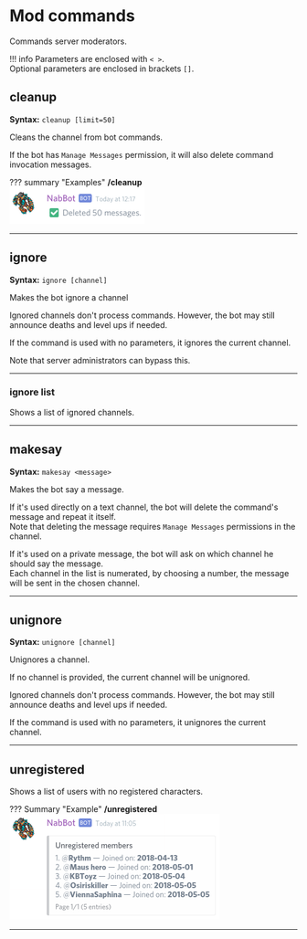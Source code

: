 # Mod commands

Commands server moderators.

!!! info
    Parameters are enclosed with `< >`.   
    Optional parameters are enclosed in brackets `[]`.
    
## cleanup
**Syntax:** `cleanup [limit=50]`

Cleans the channel from bot commands.

If the bot has `Manage Messages` permission, it will also delete command invocation messages.

??? summary "Examples"
    **/cleanup**  
    ![image](../assets/images/commands/cleanup.png)
    
----

## ignore
**Syntax:** `ignore [channel]`

Makes the bot ignore a channel

Ignored channels don't process commands. However, the bot may still announce deaths and level ups if needed.

If the command is used with no parameters, it ignores the current channel.

Note that server administrators can bypass this.

----

### ignore list
Shows a list of ignored channels.

----

## makesay
**Syntax:** `makesay <message>`

Makes the bot say a message.
 
If it's used directly on a text channel, the bot will delete the command's message and repeat it itself.  
Note that deleting the message requires `Manage Messages` permissions in the channel.

If it's used on a private message, the bot will ask on which channel he should say the message.  
Each channel in the list is numerated, by choosing a number, the message will be sent in the chosen channel.

----

## unignore
**Syntax:** `unignore [channel]`

Unignores a channel.

If no channel is provided, the current channel will be unignored.

Ignored channels don't process commands. However, the bot may still announce deaths and level ups if needed.

If the command is used with no parameters, it unignores the current channel.

----

## unregistered
Shows a list of users with no registered characters.

??? Summary "Example"
    **/unregistered**  
    ![image](../assets/images/commands/unregistered.png)

----
